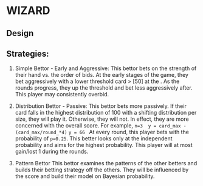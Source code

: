 # WIZARD

## Design



## Strategies:

1. Simple Bettor - Early and Aggressive:
This bettor bets on the strength of their hand vs. the order of bids.
At the early stages of the game, they bet aggressively  with a lower threshold  card > [50] at the . As the rounds progress, they up the threshold and bet less aggressively after.
This player may consistently overbid.

2. Distribution Bettor - Passive:
This bettor bets more passively. If their card falls in the highest distribution of 100 with a shifting distribution per size, they will play it. Otherwise, they will not. In effect, they are more concerned with the overall score.
For example,
` n=3  y = card_max - (card_max/round_*4) `
`y = 66 `
At every round, this player bets with the probability of `p=0.25`. This better looks only at the independent probability and aims for the highest probability.
This player will at most gain/lost 1 during the rounds.


3. Pattern Bettor
This bettor examines the patterns of the other betters and builds their betting strategy off the others. They will be influenced by the score and build their model on Bayesian probability.